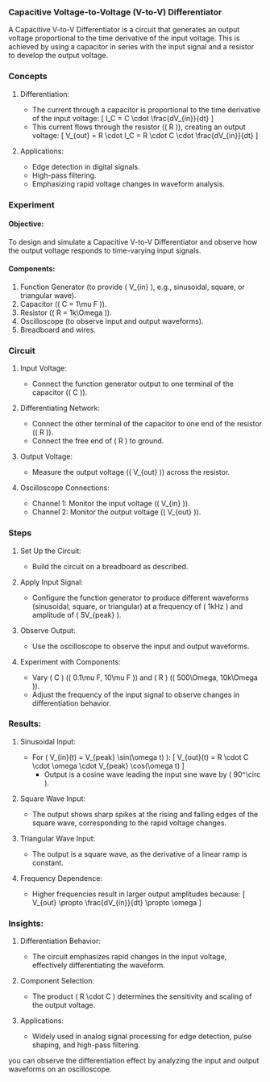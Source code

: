 ### Capacitive Voltage-to-Voltage (V-to-V) Differentiator

A Capacitive V-to-V Differentiator is a circuit that generates an output voltage proportional to the time derivative of the input voltage. This is achieved by using a capacitor in series with the input signal and a resistor to develop the output voltage.

### Concepts

1. Differentiation:
   - The current through a capacitor is proportional to the time derivative of the input voltage:
     \[
     I_C = C \cdot \frac{dV_{in}}{dt}
     \]
   - This current flows through the resistor (\( R \)), creating an output voltage:
     \[
     V_{out} = R \cdot I_C = R \cdot C \cdot \frac{dV_{in}}{dt}
     \]

2. Applications:
   - Edge detection in digital signals.
   - High-pass filtering.
   - Emphasizing rapid voltage changes in waveform analysis.

### Experiment

#### Objective:

To design and simulate a Capacitive V-to-V Differentiator and observe how the output voltage responds to time-varying input signals.

#### Components:

1. Function Generator (to provide \( V_{in} \), e.g., sinusoidal, square, or triangular wave).
2. Capacitor (\( C = 1\mu F \)).
3. Resistor (\( R = 1k\Omega \)).
4. Oscilloscope (to observe input and output waveforms).
5. Breadboard and wires.

### Circuit

1. Input Voltage:
   - Connect the function generator output to one terminal of the capacitor (\( C \)).

2. Differentiating Network:
   - Connect the other terminal of the capacitor to one end of the resistor (\( R \)).
   - Connect the free end of \( R \) to ground.

3. Output Voltage:
   - Measure the output voltage (\( V_{out} \)) across the resistor.

4. Oscilloscope Connections:
   - Channel 1: Monitor the input voltage (\( V_{in} \)).
   - Channel 2: Monitor the output voltage (\( V_{out} \)).

### Steps

1. Set Up the Circuit:
   - Build the circuit on a breadboard as described.

2. Apply Input Signal:
   - Configure the function generator to produce different waveforms (sinusoidal, square, or triangular) at a frequency of \( 1kHz \) and amplitude of \( 5V_{peak} \).

3. Observe Output:
   - Use the oscilloscope to observe the input and output waveforms.

4. Experiment with Components:
   - Vary \( C \) (\( 0.1\mu F, 10\mu F \)) and \( R \) (\( 500\Omega, 10k\Omega \)).
   - Adjust the frequency of the input signal to observe changes in differentiation behavior.

### Results:

1. Sinusoidal Input:
   - For \( V_{in}(t) = V_{peak} \sin(\omega t) \):
     \[
     V_{out}(t) = R \cdot C \cdot \omega \cdot V_{peak} \cos(\omega t)
     \]
     - Output is a cosine wave leading the input sine wave by \( 90^\circ \).

2. Square Wave Input:
   - The output shows sharp spikes at the rising and falling edges of the square wave, corresponding to the rapid voltage changes.

3. Triangular Wave Input:
   - The output is a square wave, as the derivative of a linear ramp is constant.

4. Frequency Dependence:
   - Higher frequencies result in larger output amplitudes because:
     \[
     V_{out} \propto \frac{dV_{in}}{dt} \propto \omega
     \]

### Insights:

1. Differentiation Behavior:
   - The circuit emphasizes rapid changes in the input voltage, effectively differentiating the waveform.

2. Component Selection:
   - The product \( R \cdot C \) determines the sensitivity and scaling of the output voltage.

3. Applications:
   - Widely used in analog signal processing for edge detection, pulse shaping, and high-pass filtering.

 you can observe the differentiation effect by analyzing the input and output waveforms on an oscilloscope.

